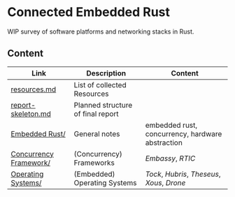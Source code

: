 # Connected Embedded Rust

WIP survey of software platforms and networking stacks in Rust.

## Content

Link | Description | Content
-|-|-
[resources.md](./resources.md) | List of collected Resources |
[report-skeleton.md](./report-skeleton.md) |  Planned structure of final report |
[Embedded Rust/](./Embedded%20Rust/) | General notes | embedded rust, concurrency, hardware abstraction
[Concurrency Framework/](./Frameworks/) | (Concurrency) Frameworks | _Embassy_, _RTIC_  
[Operating Systems/](./Operating%20Systems/) | (Embedded) Operating Systems | _Tock_, _Hubris_, _Theseus_, _Xous_, _Drone_

